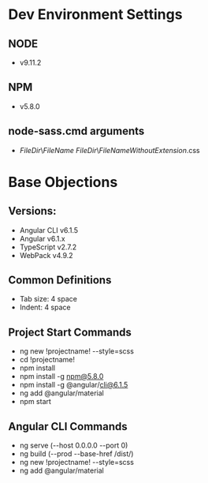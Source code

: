 # Dev Environment Settings

## NODE
- v9.11.2

## NPM
- v5.8.0

## node-sass.cmd arguments
- $FileDir$\\$FileName$ $FileDir$\\$FileNameWithoutExtension$.css

# Base Objections

## Versions:
- Angular CLI v6.1.5
- Angular v6.1.x
- TypeScript v2.7.2
- WebPack v4.9.2

## Common Definitions
- Tab size: 4 space
- Indent: 4 space

## Project Start Commands
- ng new !projectname! --style=scss
- cd !projectname!
- npm install
- npm install -g npm@5.8.0
- npm install -g @angular/cli@6.1.5
- ng add @angular/material
- npm start

## Angular CLI Commands
- ng serve (--host 0.0.0.0 --port 0)
- ng build (--prod --base-href /dist/)
- ng new !projectname! --style=scss
- ng add @angular/material
